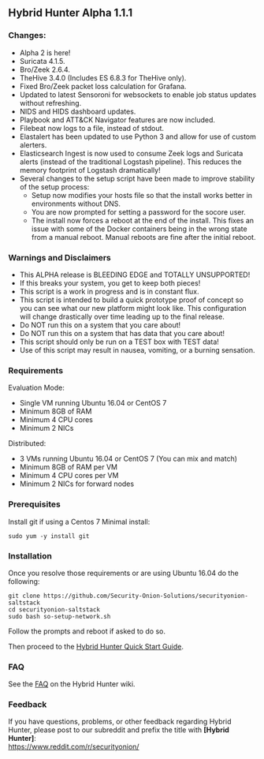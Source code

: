 ## Hybrid Hunter Alpha 1.1.1

### Changes:

- Alpha 2 is here!
- Suricata 4.1.5.  
- Bro/Zeek 2.6.4.  
- TheHive 3.4.0 (Includes ES 6.8.3 for TheHive only).
- Fixed Bro/Zeek packet loss calculation for Grafana.
- Updated to latest Sensoroni for websockets to enable job status updates without refreshing.
- NIDS and HIDS dashboard updates.
- Playbook and ATT&CK Navigator features are now included.
- Filebeat now logs to a file, instead of stdout.
- Elastalert has been updated to use Python 3 and allow for use of custom alerters.  
- Elasticsearch Ingest is now used to consume Zeek logs and Suricata alerts (instead of the traditional Logstash pipeline).
  This reduces the memory footprint of Logstash dramatically!  
- Several changes to the setup script have been made to improve stability of the setup process:  
  - Setup now modifies your hosts file so that the install works better in environments without DNS.  
  - You are now prompted for setting a password for the socore user.  
  - The install now forces a reboot at the end of the install. This fixes an issue with some of the Docker containers being in the wrong state from a manual reboot. Manual reboots are fine after the initial reboot.


### Warnings and Disclaimers

- This ALPHA release is BLEEDING EDGE and TOTALLY UNSUPPORTED!  
- If this breaks your system, you get to keep both pieces!  
- This script is a work in progress and is in constant flux.  
- This script is intended to build a quick prototype proof of concept so you can see what our new platform might look like.  This configuration will change drastically over time leading up to the final release.  
- Do NOT run this on a system that you care about!  
- Do NOT run this on a system that has data that you care about!  
- This script should only be run on a TEST box with TEST data!  
- Use of this script may result in nausea, vomiting, or a burning sensation.  

### Requirements

Evaluation Mode:

- Single VM running Ubuntu 16.04 or CentOS 7
- Minimum 8GB of RAM
- Minimum 4 CPU cores
- Minimum 2 NICs

Distributed:

- 3 VMs running Ubuntu 16.04 or CentOS 7 (You can mix and match)
- Minimum 8GB of RAM per VM
- Minimum 4 CPU cores per VM
- Minimum 2 NICs for forward nodes

### Prerequisites

Install git if using a Centos 7 Minimal install:

```sudo yum -y install git```

### Installation

Once you resolve those requirements or are using Ubuntu 16.04 do the following:

```
git clone https://github.com/Security-Onion-Solutions/securityonion-saltstack
cd securityonion-saltstack
sudo bash so-setup-network.sh
```
Follow the prompts and reboot if asked to do so.

Then proceed to the [Hybrid Hunter Quick Start Guide](https://github.com/Security-Onion-Solutions/securityonion-saltstack/wiki/Hybrid-Hunter-Quick-Start-Guide).

### FAQ
See the [FAQ](https://github.com/Security-Onion-Solutions/securityonion-saltstack/wiki/FAQ) on the Hybrid Hunter wiki.

### Feedback
If you have questions, problems, or other feedback regarding Hybrid Hunter, please post to our subreddit and prefix the title with **[Hybrid Hunter]**:<br>
https://www.reddit.com/r/securityonion/

